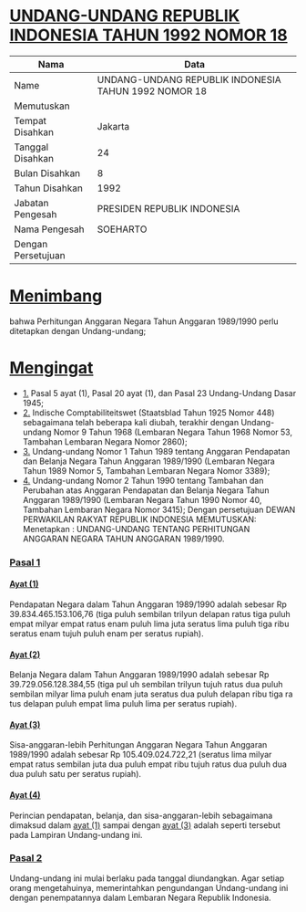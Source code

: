 # [UNDANG-UNDANG REPUBLIK INDONESIA TAHUN 1992 NOMOR 18](http://example.org/legal/document/uu/1992/18)

| Nama | Data |
| ------ | ----- |
|Name|UNDANG-UNDANG REPUBLIK INDONESIA TAHUN 1992 NOMOR 18|
|Memutuskan||
|Tempat Disahkan|Jakarta|
|Tanggal Disahkan|24|
|Bulan Disahkan|8|
|Tahun Disahkan|1992|
|Jabatan Pengesah|PRESIDEN REPUBLIK INDONESIA|
|Nama Pengesah|SOEHARTO|
|Dengan Persetujuan||
# [Menimbang](http://example.org/legal/document/uu/1992/18/menimbang)
bahwa Perhitungan Anggaran Negara Tahun Anggaran 1989/1990 perlu ditetapkan dengan Undang-undang;
# [Mengingat](http://example.org/legal/document/uu/1992/18/mengingat)

* [1.](http://example.org/legal/document/uu/1992/18/mengingat/point/0001) Pasal 5 ayat (1), Pasal 20 ayat (1), dan Pasal 23 Undang-Undang Dasar 1945;
* [2.](http://example.org/legal/document/uu/1992/18/mengingat/point/0002) Indische Comptabiliteitswet (Staatsblad Tahun 1925 Nomor 448) sebagaimana telah beberapa kali diubah, terakhir dengan Undang-undang Nomor 9 Tahun 1968 (Lembaran Negara Tahun 1968 Nomor 53, Tambahan Lembaran Negara Nomor 2860);
* [3.](http://example.org/legal/document/uu/1992/18/mengingat/point/0003) Undang-undang Nomor 1 Tahun 1989 tentang Anggaran Pendapatan dan Belanja Negara Tahun Anggaran 1989/1990 (Lembaran Negara Tahun 1989 Nomor 5, Tambahan Lembaran Negara Nomor 3389);
* [4.](http://example.org/legal/document/uu/1992/18/mengingat/point/0004) Undang-undang Nomor 2 Tahun 1990 tentang Tambahan dan Perubahan atas Anggaran Pendapatan dan Belanja Negara Tahun Anggaran 1989/1990 (Lembaran Negara Tahun 1990 Nomor 40, Tambahan Lembaran Negara Nomor 3415); Dengan persetujuan DEWAN PERWAKILAN RAKYAT REPUBLIK INDONESIA MEMUTUSKAN: Menetapkan : UNDANG-UNDANG TENTANG PERHITUNGAN ANGGARAN NEGARA TAHUN ANGGARAN 1989/1990.

### [Pasal 1](http://example.org/legal/document/uu/1992/18/pasal/0001)

#### [Ayat (1)](http://example.org/legal/document/uu/1992/18/pasal/0001/version/19920824/ayat/0001)
Pendapatan Negara dalam Tahun Anggaran 1989/1990 adalah sebesar Rp 39.834.465.153.106,76 (tiga puluh sembilan trilyun delapan ratus tiga puluh empat milyar empat ratus enam puluh lima juta seratus lima puluh tiga ribu seratus enam tujuh puluh enam per seratus rupiah).

#### [Ayat (2)](http://example.org/legal/document/uu/1992/18/pasal/0001/version/19920824/ayat/0002)
Belanja Negara dalam Tahun Anggaran 1989/1990 adalah sebesar Rp 39.729.056.128.384,55 (tiga pul uh sembilan trilyun tujuh ratus dua puluh sembilan milyar lima puluh enam juta seratus dua puluh delapan ribu tiga ra tus delapan puluh empat lima puluh lima per seratus rupiah).

#### [Ayat (3)](http://example.org/legal/document/uu/1992/18/pasal/0001/version/19920824/ayat/0003)
Sisa-anggaran-lebih Perhitungan Anggaran Negara Tahun Anggaran 1989/1990 adalah sebesar Rp 105.409.024.722,21 (seratus lima milyar empat ratus sembilan juta dua puluh empat ribu tujuh ratus dua puluh dua dua puluh satu per seratus rupiah).

#### [Ayat (4)](http://example.org/legal/document/uu/1992/18/pasal/0001/version/19920824/ayat/0004)
Perincian pendapatan, belanja, dan sisa-anggaran-lebih sebagaimana dimaksud dalam [ayat (1)](http://example.org/legal/document/uu/1992/18/pasal/0001/version/19920824/ayat/0001) sampai dengan [ayat (3)](http://example.org/legal/document/uu/1992/18/pasal/0001/version/19920824/ayat/0003) adalah seperti tersebut pada Lampiran Undang-undang ini.


### [Pasal 2](http://example.org/legal/document/uu/1992/18/pasal/0002)
Undang-undang ini mulai berlaku pada tanggal diundangkan. Agar setiap orang mengetahuinya, memerintahkan pengundangan Undang-undang ini dengan penempatannya dalam Lembaran Negara Republik Indonesia.
